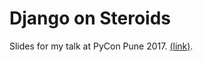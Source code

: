# Django on Steroids

Slides for my talk at PyCon Pune 2017. [(link)](https://pyconpune.talkfunnel.com/2017/63-django-on-steroids-lessons-from-scale).
